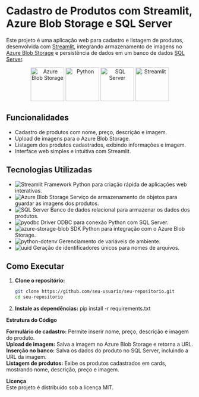 # Cadastro de Produtos com Streamlit, Azure Blob Storage e SQL Server

Este projeto é uma aplicação web para cadastro e listagem de produtos, desenvolvida com [Streamlit](https://streamlit.io/), integrando armazenamento de imagens no [Azure Blob Storage](https://azure.microsoft.com/en-us/products/storage/blobs/) e persistência de dados em um banco de dados [SQL Server](https://www.microsoft.com/en-us/sql-server/).

<p align="center">
  <img src="https://th.bing.com/th/id/R.7b5d07f05da6bbea20429b051fd4f29d?rik=ZTC0CNdd9k2IGQ&pid=ImgRaw&r=0" alt="Azure Blob Storage" height="90"/>
  <img src="https://www.python.org/static/community_logos/python-logo.png" alt="Python" height="90"/>
  <img src="https://th.bing.com/th/id/OIP.pofVW4p6qp0s6h9GblYjagHaF-?rs=1&pid=ImgDetMain" alt="SQL Server" height="90"/>
  <img src="https://streamlit.io/images/brand/streamlit-logo-primary-colormark-darktext.png" alt="Streamlit" height="90"/>
</p>

## Funcionalidades

- Cadastro de produtos com nome, preço, descrição e imagem.
- Upload de imagens para o Azure Blob Storage.
- Listagem dos produtos cadastrados, exibindo informações e imagem.
- Interface web simples e intuitiva com Streamlit.

## Tecnologias Utilizadas

- ![Streamlit](https://img.shields.io/badge/Streamlit-FF4B4B?logo=streamlit&logoColor=white&style=flat-square) Framework Python para criação rápida de aplicações web interativas.
- ![Azure Blob Storage](https://img.shields.io/badge/Azure%20Blob%20Storage-0089D6?logo=microsoft-azure&logoColor=white&style=flat-square) Serviço de armazenamento de objetos para guardar as imagens dos produtos.
- ![SQL Server](https://img.shields.io/badge/SQL%20Server-CC2927?logo=microsoft-sql-server&logoColor=white&style=flat-square) Banco de dados relacional para armazenar os dados dos produtos.
- ![pyodbc](https://img.shields.io/badge/pyodbc-3776AB?logo=python&logoColor=white&style=flat-square) Driver ODBC para conexão Python com SQL Server.
- ![azure-storage-blob](https://img.shields.io/badge/azure--storage--blob-0089D6?logo=microsoft-azure&logoColor=white&style=flat-square) SDK Python para integração com o Azure Blob Storage.
- ![python-dotenv](https://img.shields.io/badge/python--dotenv-3776AB?logo=python&logoColor=white&style=flat-square) Gerenciamento de variáveis de ambiente.
- ![uuid](https://img.shields.io/badge/uuid-3776AB?logo=python&logoColor=white&style=flat-square) Geração de identificadores únicos para nomes de arquivos.

## Como Executar

1. **Clone o repositório:**
   ```sh
   git clone https://github.com/seu-usuario/seu-repositorio.git
   cd seu-repositorio

2. **Instale as dependências:**
   pip install -r requirements.txt

**Estrutura do Código**

**Formulário de cadastro:** Permite inserir nome, preço, descrição e imagem do produto.<br>
**Upload de imagem:** Salva a imagem no Azure Blob Storage e retorna a URL.<br>
**Inserção no banco:** Salva os dados do produto no SQL Server, incluindo a URL da imagem.<br>
**Listagem de produtos:** Exibe os produtos cadastrados em cards, mostrando nome, descrição, preço e imagem.<br>

**Licença**<br>
Este projeto é distribuído sob a licença MIT.
